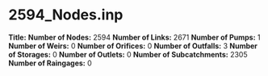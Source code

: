 # 2594_Nodes.inp
**Title:** 
**Number of Nodes:** 2594
**Number of Links:** 2671
**Number of Pumps:** 1
**Number of Weirs:** 0
**Number of Orifices:** 0
**Number of Outfalls:** 3
**Number of Storages:** 0
**Number of Outlets:** 0
**Number of Subcatchments:** 2305
**Number of Raingages:** 0
